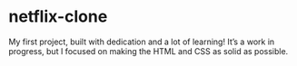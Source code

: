 # netflix-clone
My first project, built with dedication and a lot of learning! It’s a work in progress, but I focused on making the HTML and CSS as solid as possible.
